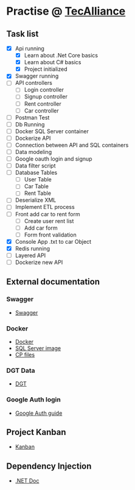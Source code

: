 # Practise @ [TecAlliance](https://github.com/AleMedinaGarc/DotnetAPI-Practice)

## Task list

- [x] Api running
  - [x] Learn about .Net Core basics
  - [x] Learn about C# basics
  - [x] Project initialized
- [x] Swagger running
- [ ] API controllers
  - [ ] Login controller
  - [ ] Signup controller
  - [ ] Rent controller
  - [ ] Car controller
- [ ] Postman Test
- [ ] Db Running
- [ ] Docker SQL Server container
- [ ] Dockerize API
- [ ] Connection between API and SQL containers
- [ ] Data modeling
- [ ] Google oauth login and signup
- [ ] Data filter script
- [ ] Database Tables
  - [ ] User Table
  - [ ] Car Table
  - [ ] Rent Table
- [ ] Deserialize XML
- [ ] Implement ETL process
- [ ] Front add car to rent form
  - [ ] Create user rent list
  - [ ] Add car form
  - [ ] Form front validation
- [X] Console App .txt to car Object
- [X] Redis running
- [ ] Layered API
- [ ] Dockerize new API

## External documentation

### Swagger

- [Swagger](https://swagger.io/)

### Docker

- [Docker](https://www.docker.com/)
- [SQL Server image](https://docs.microsoft.com/en-us/sql/linux/quickstart-install-connect-docker?view=sql-server-ver15&pivots=cs1-bash)
- [CP files](https://stackoverflow.com/questions/22907231/how-to-copy-files-from-host-to-docker-container)

### DGT Data

- [DGT](https://dgt-microdata.s3.eu-central-1.amazonaws.com/)

### Google Auth login

- [Google Auth guide](https://medium.com/@danilrabizo/google-authentication-in-the-angular-application-e86df69be58a)

## Project Kanban

- [Kanban](https://github.com/AleMedinaGarc/DotnetAPI-Practice/projects/1)

## Dependency Injection

- [.NET Doc](https://docs.microsoft.com/en-us/aspnet/core/fundamentals/dependency-injection?view=aspnetcore-3.1)
